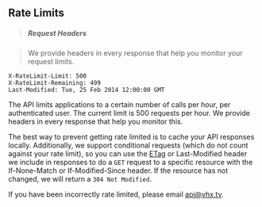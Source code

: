 <!-- RATE LIMITS -->
<h2 class="head-3 is-api margin-top-xlarge margin-bottom-medium" id="rate-limits">Rate Limits</h2>

> <h5 class="head-5 text--white margin-bottom-medium">Request Headers</h5>

> <p>We provide headers in every response that help you monitor your request limits.</p>

```shell
X-RateLimit-Limit: 500
X-RateLimit-Remaining: 499
Last-Modified: Tue, 25 Feb 2014 12:00:00 GMT
```

<section class="text-2 contain margin-bottom-xlarge">
  <p>The API limits applications to a certain number of calls per hour, per authenticated user. The current limit is 500 requests per hour. We provide headers in every response that help you monitor this.</p>
  <p>The best way to prevent getting rate limited is to cache your API responses locally. Additionally, we support conditional requests (which do not count against your rate limit), so you can use the <a href="https://en.wikipedia.org/wiki/HTTP_ETag">ETag</a> or Last-Modified header we include in responses to do a <code>GET</code> request to a specific resource with the If-None-Match or If-Modified-Since header. If the resource has not changed, we will return a <code>304 Not Modified</code>.</p>
  <p>If you have been incorrectly rate limited, please email <a href="mailto:api@vhx.tv">api@vhx.tv</a>.</p>
</section>
